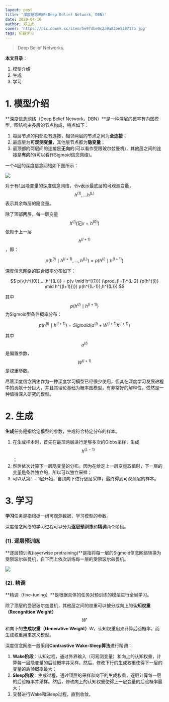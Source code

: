 ```yaml
---
layout: post
title: '深度信念网络(Deep Belief Network, DBN)'
date: 2020-04-16
author: 郑之杰
cover: 'https://pic.downk.cc/item/5e97dbe0c2a9a83be538717b.jpg'
tags: 机器学习
---
```


> Deep Belief Networks.

**本文目录**：
1. 模型介绍
2. 生成
3. 学习

# 1. 模型介绍
**深度信念网络（Deep Belief Network，DBN）**是一种深层的概率有向图模型，图结构由多层的节点构成，特点如下：
1. 每层节点的内部没有连接，相邻两层的节点之间为**全连接**；
2. 最底层为**可观测变量**，其他层节点都为**隐变量**；
3. 最顶部的两层间的连接是**无向**的(可以看作受限玻尔兹曼机)，其他层之间的连接是**有向**的(可以看作Sigmoid信念网络)。

一个4层的深度信念网络如下图所示：

![](https://pic.downk.cc/item/5e97d0bec2a9a83be531bd68.jpg)

对于有$L$层隐变量的深度信念网络，令$v$表示最底层的可观测变量，$$h^{(1)},...h^{(L)}$$表示其余每层的隐变量。

除了顶部两层，每一层变量$$h^{(l)}(\text{记}v=h^{(0)})$$依赖于上一层$$h^{(l+1)}$$，即：

$$ p(h^{(l)} \mid h^{(l+1)},...,h^{(L)}) = p(h^{(l)} \mid h^{(l+1)}) $$

深度信念网络的联合概率分布如下：

$$ p(v,h^{(0)},...,h^{(L)}) = p(v \mid h^{(1)}) (\prod_{l=1}^{L-2} {p(h^{(l)} \mid h^{(l+1)})}) p(h^{(L-1)},h^{(L)}) $$

其中$$p(h^{(l)} \mid h^{(l+1)})$$为Sigmoid型条件概率分布：

$$ p(h^{(l)} \mid h^{(l+1)}) = Sigmoid(a^{(l)} + W^{(l+1)}h^{(l+1)}) $$

其中$$a^{(l)}$$是偏置参数，$$W^{(l+1)}$$是权重参数。

尽管深度信念网络作为一种深度学习模型已经很少使用，但其在深度学习发展进程中的贡献十分巨大，并且其理论基础为概率图模型，有非常好的解释性，依然是一种值得深入研究的模型。

# 2. 生成
**生成**任务是指给定模型的参数，生成符合特定分布的样本。

1. 在生成样本时，首先在最顶两层进行足够多次的Gibbs采样，生成$$h^{(L-1)}$$；
2. 然后依次计算下一层隐变量的分布。因为在给定上一层变量取值时，下一层的变量是条件独立的，所以可以独立采样；
3. 可以从第$L-1$层开始，自顶向下进行逐层采样，最终得到可观测层的样本。

# 3. 学习
**学习**任务是指根据一组可观测数据，学习模型的参数。

深度信念网络的学习过程可以分为**逐层预训练**和**精调**两个阶段。

### (1). 逐层预训练
**逐层预训练(layerwise pretraining)**是指将每一层的Sigmoid信念网络转换为受限玻尔兹曼机，自下而上依次训练每一层的受限玻尔兹曼机。

![](https://pic.downk.cc/item/5e97d6fec2a9a83be535646e.jpg)

### (2). 精调
**精调（fine-tuning）**是根据具体的任务对预训练的模型进行全局学习。

除了顶层的受限玻尔兹曼机，其他层之间的权重可以被分成向上的**认知权重（Recognition Weight）**$$W'$$和向下的**生成权重（Generative Weight）**$W$，认知权重用来计算后验概率，而生成权重用来定义模型。

深度信念网络一般采用**Contrastive Wake-Sleep算法**进行精调：
1. **Wake阶段**：认知过程，通过外界输入（可观测变量）和向上的认知权重，计算每一层隐变量的后验概率并采样。然后，修改下行的生成权重使得下一层的变量的后验概率最大；
2. **Sleep阶段**：生成过程，通过顶层的采样和向下的生成权重，逐层计算每一层的后验概率并采样。然后，修改向上的认知权重使得上一层变量的后验概率最大；
3. 交替进行Wake和Sleep过程，直到收敛。
